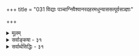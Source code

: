 +++
title = "031 विद्याः पञ्चाग्निवैश्वानरदहरमधुन्याससत्पूर्वसञ्ज्ञाः"

+++
<details><summary>मूलम्</summary>

विद्याः पञ्चाग्निवैश्वानरदहरमधुन्याससत्पूर्वसंज्ञाः नाना शब्दादिभेदात्तुलितफलतया तद्विकल्पश्च शिष्टः ।  
कर्मज्ञानाख्ययोगौ त्विह परभजनाधिक्रियार्थौ स्वदृष्ट्या धर्मैर्वर्णाश्रमाणां त्रयमिदमवदन् सेतिकर्तव्यताकम् ॥ ३१ ॥
</details>

<details><summary>सर्वाङ्कषा - ३१</summary>

ननु ब्रह्मविद्यानामनेकत्वे फलमेकरूपं कथं भवेत् ? एकत्वे संज्ञाभेदो वा तासां कथं भवेत् ? इति शङ्कां समाधत्ते - विद्या इत्यादिना । पञ्चाग्नि (छां 5-3-1 ) - वैश्वानर (छां 5-11-1)-दहर (छां. 8-1- 5)- मधु (छां. 3-1-1) - न्यास (तै. 2-80) - सत् (छां. 6-1 ) - पूर्वसंज्ञा **:** = एतदादिसंज्ञाः विद्याः **नाना** = भिन्ना' एव । कुतः - **शब्दादिभेदात्** = संज्ञादिभेदात् । आदिपदेन उपास्यगुणादिभेदः ग्राह्यः । एवं शब्दादिभेदैः उपासनानां भेदेऽपि **तुलितफलतया** = समानफलवत्त्वात् **तद्विकल्पश्च** = विद्यानामनुष्ठानविकल्पश्च शिष्टःशास्त्रेण निर्धारितः । 'नाना शब्दादिभेदात्' (ब्र.सू.3-3-56) इति सूत्रम् । अत्रैवं पूर्वपक्षः उपनिषत्सु प्रतिपादिताः सद्विद्यादयः भिन्नाः, उताभिन्नाः ? इति संशये, सर्वत्र उपास्यस्य ब्रह्मण एकत्वात्, विषयभेदाभावात् एकैव विद्या युक्ता इति पूर्वपक्षे - सिद्धान्तः - ता विद्याः नानैव परस्परं भिन्ना एव । तत्र हेतुःशब्दादिभेदादिति । शब्दः तत्तद्विद्यासु विषयप्रतिपादकाः शब्दाः । आदिपदेन संज्ञादयः ग्राह्याः । यद्यपि उपास्यं ब्रह्म एकमेव । अथापि ब्रह्मविशेषणभूतानां गुणादीनां प्रतिविद्यं भेदो वर्तते । कुत्रचित् अपहतपाप्मत्वादिगुणविशिष्टं ब्रह्मोपास्यम् । कुत्रचित्तु सर्वान्तर्यामित्वादिगुणविशिष्टम् । एवमत्र ब्रह्मणः विशेष्यस्यैकत्वेऽपि तत्तद्गुणविशिष्टत्वरूपेण भेदो वर्तत एव । एवं संज्ञाभेदोऽपि स्पष्टः । एवं प्रधानविषयभूतरूपभेदाच विद्यानां भेदः सिद्धः । एवं विद्याभेदेऽपि फलभेदो नास्तीत्याह सूत्रकारः 'विकल्पोऽविशिष्टफलत्वात्' (ब्र.सू.3-3-15) इति । गुणभेदेन तद्विशिष्टब्रह्मणोऽपि भेदात् यदि विद्याभेदः तर्हि फलभेदोऽप्यवर्जनीयः । ' तं यथा यथोपासते, तथैव भवति' (मुद्दल. 3) 'यथा क्रतुरस्मिंल्लोके पुरुषो भवति, तथेतः प्रेत्य भवति' (छां. 3-14-1), इति साधनफलयोः समानविषयकत्वश्रवणात् इति चेत्, सत्यम्, ‘तं यथा यथोपासते' इत्यतः पूर्वम् ' तमेतमग्निरिति' इत्यादिभिः प्रतीकोपासनान्यभिधाय तेषां फलं परिमितमिति प्रतीकोपासननिन्दया ब्रह्मोपासनस्य समनन्तरवाक्योक्तस्य प्रशंसार्थं तथोक्तम् ॥ 

किं बहुना ! श्रुतिः 'ब्रह्मविदाप्नोति ब्रह्म' इत्यनुक्त्वा 'ब्रह्मविदाप्नोति परम्' इति वदन्ती साधनस्य बहुविधत्वेऽपि फलभेदाभावं दर्शयति । ' ब्रह्मवित्' इति साधनमुच्यते । फलं तु 'परम्' इत्युच्यते । ब्रह्मशब्दो हि सगुण एव मुख्यः । गुणानामानन्त्यादसर्वज्ञदुर्ज्ञेयत्वेनोपासनाभेदस्यानिवार्यत्वेऽपि

[[224]] 

कर्मज्ञानाख्ययोगौ त्विह परभजनाधिक्रियार्थी स्वदृष्ट्या 

धर्मैर्वर्णाश्रमाणां त्रयमिदमवदन् सेतिकर्तव्यताकम् ॥31॥ 

'परमाप्नोति' इत्यभिधानात् सगुणनिर्गुणब्रह्मप्राप्तिरूपफलभेदाभावं स्पष्टं वदति । अतः विशेष्यस्य ब्रह्मणः एकत्वात्, ब्रह्मप्राप्तिरूपफलस्य सर्वसमानत्वात् फलभेदो नास्त्येव ॥ 

ननु ब्रह्मप्राप्तिरपि बहुविधा भवितुमर्हति । श्रूयते हि परापरब्रह्मभेदः 'एतद्वै सत्यकाम परं चापरं च ब्रह्म यदोङ्कारः' ( प्रश्न. 5 - 2 ) इति । तत्र 'यतो वा इमानि भूतानि जायन्ते' (तै भृ. 1) इत्यादिनोक्तं मायाशबलितं जगत्सृष्टिस्थितिलयकारणभूतं सगुणं अपरं ब्रह्म । 'सत्यं ज्ञानमनन्तं ब्रह्म' (तै. आ. 1) इत्युक्तं मायातीतं निर्विशेषम्, निर्गुणम्, निराकारञ्च परं ब्रह्म । एतदुभयमपि प्रणववाच्यमित्यर्थः । अपरब्रह्मणः सगुणत्वात्, सविशेषत्वात्, साकारत्वाच उपास्यं ब्रह्मेत्युच्यते । निर्गुणम्, निराकारम्, निर्विशेषं च परं ब्रह्म नोपास्यम्, किन्तु ज्ञेयं ब्रह्मेत्युच्यते । एवञ्चापरं ब्रह्म अनेकविधं भवति; गुणानाम्, आकाराणां च अनन्तत्वात् । अत एवोपासनायाः फलभूतं च अर्चिरादिगतिप्राप्यमपरं ब्रह्म उपास्यविषयगुणादिभेदादनेकविधं भवति । परस्य तु ब्रह्मणः निर्विशेषत्वात्, निर्गुणत्वात्, निराकारत्वाच्च, तज्ज्ञानमपि एकरूपमेव, प्राप्यमप्येकरूपमेव । उपासनापि मानसं कर्म । अन्यस्तूपायो ज्ञानमार्ग इत्युच्यते । आद्यस्तु मन्दाधिकारिकः; द्वितीयस्तु उत्तमाधिकारिकः । तथोक्तम् - "निर्विशेषं परं ब्रह्म साक्षात्कर्तुमनीश्वराः । ये मन्दास्तेऽनुकम्प्यन्ते सविशेषनिरुपणैः ॥' (कल्प. 1-1-20) इति । एवञ्च - अपरब्रह्मविद्यानामुपासनारूपाणामपरब्रह्माप्तिरेव फलम्, तत्क्रतुन्यायादित्यत्राह - कर्मज्ञानेत्यादि । ननु गीतायाम् ' ज्ञानयोगेन सांख्यानां कर्मयोगेन योगिनाम्' (3-3) इति भक्तेः कर्मयोगरूपत्वम्, ज्ञानं चान्यदिति प्रतीयत इवेत्यत्राह - इह **तु** = गीतायां तु । तु शब्दः वैलक्षण्यद्योतकः । किं तद्वैलक्षण्यमित्यत्र – **कर्मज्ञानाख्ययोगौ** = कर्मयोगज्ञानयोगौ **स्वदृष्ट्या** = **स्वः** = जीवात्मा, तस्य **दृष्टिः** = साक्षात्कारः आत्मावलोकनद्वारा **परभजनाधिक्रियार्थी** = मोक्षसाधनभूतपरभक्तौ अर्हता संपादनफलौ, न तु तौ साक्षान्मुक्तिसाधनभूतौ । अतः भवदभिमतसाधनभेदस्य, फलभेदस्य वा नावसरः ॥ 

एवमुपायस्वरूपमुक्त्वा, तदङ्गमाह - धर्मैरित्यादि । इदं **त्रयम्** = कर्मयोगज्ञानयोगभक्तियोग॑रूपत्रयमपि वर्णाश्रमाणां धर्मैः **सेतिकर्तव्यताकम्** = साङ्गकम् अवदन्, शास्त्राणि, आचार्यादयश्च । 'सर्वापेक्षा च यज्ञादिश्रुतेरश्ववत्' (ब्र. सू. 3-8-26) इति यज्ञादीनामाश्रमाङ्गानां ब्रह्मविद्याङ्गत्वमपि युज्यत इत्युक्तम् । यज्ञादिसर्वकर्मापेक्षा च विद्या । **यज्ञादिश्रुतेः** = ' विविदिषन्ति यज्ञेन' (बृ.6-8-22 ) इति यज्ञादेः विद्याङ्गत्वश्रुतेः । **अश्ववत्** = यथा गमनसाधनभूतोऽश्वः सपरिकर एव भवेत्, तथा । ननु ' विविदिषन्ति' इत्येव श्रवणात् विविदिषाङ्गत्वमेव कर्मणाम्, न तु वेदनाङ्गत्वमिति चेत्, इच्छाया विधातुमशक्यत्वात् । 'अश्वेन जिगमिषति' इत्यादौ, अश्वस्य गमनसाधनत्वस्यैव प्रतीतेः । उपनिषदि सर्वत्रापि 'तिष्ठासेत्' 'निदिध्यासितव्यः' ‘विजिज्ञासस्व' इति सन्नन्तप्रयोगस्य सहजत्वात्, प्रकृतेऽपि तथैवोपपत्तेः । अतः कर्माङ्गकात् ज्ञानदेव मोक्षः ॥ 

[[225]] 

 

अयमर्थः – सगुणनिर्गुणब्रह्मभेदो वा, भक्तिज्ञानरूपसाधनभेदो वा नास्त्येव । ' परं चापरं च ब्रह्म यदोङ्कारः' इति श्रुतिः न परापरब्रह्मविषये प्रमाणम् । सर्वोऽपि हि शब्दः **स्वात्मानम्** = शब्दम्, अर्थम्, ज्ञानं च वक्तीति त्रयाणामपि वाचक इति हि शास्त्रज्ञाः । यथा 'गौ' इति शब्दः गोशब्दस्य, गोविषयकज्ञानस्य, गोव्यक्तेश्च वाचकः । तथा ओमिति शब्दोऽपि प्रणवशब्दस्य, तद्वाच्यस्य ब्रह्मणश्च वाचकः । तयोः वाच्यं ब्रह्म, परं ब्रह्म, वाचकशब्दः अपरब्रह्मेत्युच्यते । 'जिज्ञासुरपि योगस्य शब्दब्रह्मातिवर्तते' (गी. 6-44 ) इत्यत्र, ' शाब्दस्य हि ब्रह्मणः ' ( भाग. 2-2-2) इत्यत्र च शब्दब्रह्मशब्दः वाचकशब्दे वर्तत इति संप्रतिपन्नम् । ‘द्वे विद्ये वेदितव्ये इति ह स्म यद् ब्रह्मविदो वदन्ति, परा चैवापरा च । तत्रापरा ऋग्वेदो यजुर्वेदः सामवेदोऽथर्ववेदः शिक्षा कल्पो व्याकरणं निरुक्तं छन्दो ज्योतिषमिति । अथ परा यया तदक्षरमधिगम्यते ' (मुं. 1-1-5) इति ब्रह्मविद्यायाः शब्दरूपाया, ' तपो ब्रह्म' ( तै. भृ. 1) इतिवत् अपरब्रह्मत्वम्, परविद्याप्राप्यस्य परब्रह्मत्वं च 'ब्रह्मविदो वदन्ति' इति कथनात्सिद्धम् । वाचकः शब्दः तज्ज्ञानस्यापि वाचक इत्यनुपदमेवोक्तम् । ऋग्वेदादिजन्यं ब्रह्मविषयकं परोक्षं शाब्दं ज्ञानम् । ब्रह्मविद्या तु उपासनात्मकं ज्ञानम् । अस्य फलं ब्रह्मप्रप्तिः। 'द्वे विद्ये वेदितव्ये इति चाथर्वणी श्रुतिः । परया त्वक्षरप्राप्तिः ऋग्वेदादिमयाऽपरा ॥' (वि.पु. 6-5-65) इत्यार्षमुपबृंहणञ्च । एवञ्च 'परं चापरं च ब्रह्म यदोंकारः' इत्यत्रापि अपरं ब्रह्म प्रणवशब्दः, परं ब्रह्म तद्वाच्यभूतं विवक्षितम् । न तु सगुणनिर्गुणरूपं प्राप्यं ब्रह्म । अस्य च विस्तरः पुनरीश्वरसरे भविष्यति ॥ 

किञ्च तदभितपरब्रह्मणोऽवेद्यत्वाङ्गीकारात्, तत् ज्ञेयं ब्रह्मेत्यप्यसङ्गतम् । न चान्तःकरणवृत्तिरूपज्ञानविषयत्वमङ्गीक्रियत एवेति वाच्यम्, उपासनाया अपि अन्तःकरणवृत्तिविशेषरूपत्वात् । उभयोरन्तःकरणवृत्तित्वेऽपि वैलक्षण्यमस्त्येवेति वाच्यम्, तावतापि परब्रह्मणि ज्ञेयत्वं मुख्यं तव न संभवत्येव ॥ 

किञ्च तन्मते अपरब्रह्मणो मिथ्यात्वात्, सत्येन परब्रह्मणा सह गणनमपि न संभवत्येव । न हि 'वल्मीकसर्पः, रज्जुसर्पश्चेति सर्पो द्विविधः' इति कश्चित् बुद्धिमान् वदेत् । न चापरब्रह्मणोऽपि व्यावहारिकं सत्यत्वमस्त्येवेति वाच्यम्; परब्रह्मणः सत्यत्वं पारमार्थिकम्, अपरब्रह्मणस्तु तत्त्वं व्यावहारिकमिति उभयोः सत्यत्वस्यैकरूपत्वाभावेन सत्यं द्विविधं पारमार्थिकसत्यं मिथ्यासत्यं चेतीतिवत् सहगणनासंभव एव ॥ 

ननु 'यत्तदद्रेश्यमग्राह्यम्' इत्यादिना हि ब्रह्म निर्विकारं निर्विशेषमुच्यते । मूर्तमूर्तब्राह्मणे (बृ. 4-3) पञ्चभूतान्येव परब्रह्मणो रूपाणीत्युक्त्वा 'अथात आदेशो नेति नेति', '(बृ.4-3-6 ) ' न ह्येतस्मादिति नेत्यन्यत्परमस्ति' इति ब्रह्मणो निराकारत्वमत एवं निषेधात्मकत्वं ब्रह्मणोऽभिधीयते । भवद्भिरपि ' सत्यं ज्ञानमनन्तम्' इति जगत्कारणत्वप्रयुक्तविकाररहितस्य शुद्धस्य ब्रह्मणः स्वरूपलक्षणपरमुच्यते । जगत्कारणत्वमपि विशेषणम्, उपलक्षणञ्चेत्यप्युच्यते । एवं ब्रह्मणो द्वेधावस्थानस्याङ्गीकारे ब्रह्मद्वैविध्यमङ्गीकृतमेवेति चेत्, अस्मदृष्ट्या ब्रह्मन द्विविधमात्रम् 'इन्द्रो मायाभिः पुरुरूप ईयते' इति श्रुत्या अनन्तविधम् । जगत्कारणत्वं विशेषणम्, उपलक्षणं चेत्यपि उपासनाभेदप्रयुक्तम्, न स्वरूपभेदप्रयुक्तम् । आनन्दादय एव सर्वविद्यानुयायिनो धर्माः, न जगत्कारणत्वादयः । अथापि जगत्कारणत्वं ब्रह्मणः कदापि नापगच्छति । ब्रह्माण्डानामनन्तत्वात्, सृष्टिस्थितिलयकारणत्वमपि सार्वदिकमेव, न कादाचित्कम् । अतो ब्रह्मणि द्विविधत्वं नास्त्येव । 'नेति नेति' 

 

[[226]] 

इत्यनेन ब्रह्मणो निषेधमात्ररूपत्वे शून्यवादाविशेष एव । किञ्च निर्गुणविद्यात्वेन भवत्संमतेषु भूमविद्यादिष्वपि 'स्मृतिलभे सर्वग्रन्थानां विप्रमोक्ष' (छां. 7-26-2 ) इति सगुणोपासनमेव मोक्षसाधनं श्रुतम् । सगुणविद्यासु दहरविद्यादिष्वपि कठोपनिपदि निर्गुणविद्यापरायां श्रुता 'शतं चैका च हृदयस्य नाड्यः' (छां.8-6-6) इति गतिप्रतिपादनपरा श्रुतिरेव दृश्यते । नैकापि ब्रह्मविद्या, अधिकरणं वा असंकीर्णं सगुणनिर्गुणविभागसाधकं प्रदर्शयितुं शक्यम् । किं बहुना ! अनुपदमुक्तं 'ब्रह्मविदाप्नोति परम् इतीदमेव पर्याप्तं द्विविधब्रह्मनिराकरणे । अत्र सविशेषवाचिना ब्रह्मपदेन 'नाना शब्दादिभेदात् ' ( ब्र.सू. 3-3-56) इति सूत्रोक्तस्सिद्धान्तः, एवम् परपदेन 'विकल्पोऽविशिष्टफलत्वात् ' ( ब्र.सू.3-3-57 ) इति सूत्रोक्तस्सिद्धान्त एव च दृढीक्रियत इति मन्तव्यम् । अत एवं ब्रह्मभेदकल्पनं शून्यवादिनां बौद्धानां सान्त्वनायैवेत्यवगन्तव्यम् ॥ 

I 

ननु भवत्सिद्धान्तेऽपि ब्रह्मणः परव्यूहादिभेदाङ्गीकारात् परस्परं गुणतारतम्याद्यङ्गीकाराच्च को विशेषोऽस्मत्सिद्धान्तादिति चेत् ; सत्यम् । वासुदेवः षड्गुणपूर्णः, संकर्षणादयस्तु गुणद्वयवन्तः इत्यादिकमप्युच्यते । अस्माभिः ब्रह्मणः सदा सविशेषत्वात्, गुणानामाविर्भावतिरोभावमात्रम् । ब्रह्मविद्यासु सर्वासु एकस्यैव ब्रह्मणो विषयत्वेऽपि, उपासकानां पूर्वसंस्कारंमूलकरुचिभेदेन, शक्तितारतम्याच्च गुणानामुपसंहारप्रयुक्तः विषयभेदो विद्याभेदश्च वर्तत एवेत्यादिकं सविशेषवादे संगच्छत एव, सर्वस्यापि सत्यत्वात् । एवं तर्हि प्राप्यं ब्रह्मापि भिद्यत एवेत्यङ्गीक्रियतामिति चेत्; मुक्तौ तारतम्याङ्गीकारे तस्याः कर्मफलतौल्यप्रसङ्गात् निरतिशयपुरुषार्थत्वं न स्यादिति मुक्तितारतम्यं नाङ्गीक्रियते । न च सालोक्यसामीप्यादिमुक्तिभेदः श्रूयते किलेति शंक्यम्, तेषां मुक्तित्वमौपचारिकमित्यादिकमग्रे (श्लो. 67) विचार्यते ॥ 

यद्यपि सिद्धान्ते भक्तौ परभक्तिपरज्ञानपरमभक्तिरूपपर्वभेदोऽङ्गीक्रियते, परन्तु तावता न साधन - तारतम्यम् । ते भक्तेः पर्वभेदा एव । परमभक्तिरूपाया एव तस्याः अव्यवहितमोक्षसाधनत्वम् । अतस्साधनतारतम्यं वा फलतारतम्यं वा नास्त्येव ॥ 

किमेवं मुधाऽऽग्रहः ? गुणानामाविर्भावतिरोभावकृतः विशिष्टब्रह्मभेदः यदि प्रामाणिकः, तर्हि तथैव यथाक्रतुन्यायेन प्राप्यभेदस्यैव न्याय्यत्वात् मुक्तावपि भेद एव प्रामाणिक इति चेत् तथात्वे मुक्तेः सातिशयत्वात् कर्मफलतौल्यप्रसङ्ग इत्युक्तमेव । तारतम्यरहितपरिपूर्णब्रह्मप्राप्तिश्च तादृशपरिपूर्णब्रह्मोपासनयैव वक्तव्या । एतत्तु जन्मशतेनापि कस्यापि कदापि न संभवति, ब्रह्मणः सर्वविधपरिच्छेदरहितत्वात् । तादृशस्य ब्रह्मणः साकल्येन ग्रहणे कस्यापि जीवस्य सामर्थ्याभावात्, कस्यापि कदापि परिपूर्णब्रह्मोपासनाया असंभवात्, परब्रह्मणः प्राप्तिरेव न कस्यापि कदापि स्यात् । अत एव 'अत्र ब्रह्म समश्नुते' (कठ. 2-6-14) इत्युक्तस्योपासनाकालिकस्य सदेहमुक्तित्वेनाभ्युपगतस्य ब्रह्मानुभवस्य, शरीरपातानन्तरकालिकविदेहमुक्तिरूपब्रह्मानुभवस्य च खद्योतसहस्रांश्वोरिव तुलनमपि कर्तुं न शक्यत इति दृष्ट्यैवैतत्सिद्धान्ते जीवन्मुक्तिनिराकरणम्। अत एव च साधनस्य परमात्मप्रीतिद्वारैव फलहेतुत्वस्य सूत्रकारैरेव 'फलमत उपपत्तेः' (ब्र.सू.3-2-36) 'हार्दानुगृहीतः' (ब्र.सू. 4-2-16) इति स्पष्टं स्थापनात्, 'तस्यैष आत्मा विवृणुते तनूं स्वाम्' (कठ. 1- 2-23) इत्युक्तक्रमेण कतिपयगुणविशिष्टपरमात्मोपासकस्यापि परमात्मानुग्रहात् पूर्णपरमात्मप्राप्तिर्भवेदेव । 'तं यथा यथोपासते' (मुद्र. 2-3 ) इत्येतदप्यनुपदमेव समाहितम् ॥ 

[[227]] 

 

[[102]]. 

[ब्रह्मविद्याविभागः] 

विश्वान्तर्यामितत्त्वं स्वयमिह चिदचिद्विग्रहैर्वा विशिष्टं 

यस्यामालम्बनं, सा भवभयशमनी वीतरागस्य विद्या । यस्तूपास्ते यथोक्तं तदितरदखिलं ब्रह्मदृष्ट्या स्वतो वा 

नैतस्य ब्रह्मनाड्योद्गतिरपि न पदव्यर्चिरादिर्न मोक्षः ॥32॥ 

वस्तुतस्तु - सगुणं ब्रह्म, ब्रह्म-विष्णु-रुद्ररूपत्रिमूर्तिरूपमेव तेषाम् । तेषां त्रयाणां देवताविशेष रूपत्वात् अध्यात्मकक्ष्यादृष्ट्या ब्रह्मत्वमेव नास्तीत्यपरब्रह्मत्वमपि न संभवत्येव । कथञ्चित्संभवेऽपि एतद्देवतो पासनस्य, परब्रह्मोपासनस्य च मेरुसर्षपवद्वैलक्षण्यात्, परब्रह्मोपासनेन तुलनया विचार एव सर्वथा न संगच्छते । अतः परापरब्रह्मभेदकल्पना न वस्तुस्वरूपानुगुणा । यद्यपि त्रिमूर्त्यन्तर्गतविष्णुविषये वक्तव्या विशेषास्सन्ति बहवः । तत्सर्वमग्रिमसरेऽतिविस्तरेण (श्लो. 5-14) विचार्यते । किं बहुना ! लोके ज्ञानमार्गप्रतिपादकत्वेन प्रसिद्धं सांख्यतन्त्रमेव वैदिकमूर्धन्येन बादरायणेन प्रणीतस्य वेदान्तशास्त्रस्यैदंपर्येण सर्वत्र निरसनीयं विवक्षितमिति करबदरसमानम् । अधिकमुपरिष्टात् (श्लो.42) ॥ ३१ ॥
</details>

<details><summary>सर्वार्थसिद्धिः - ३१</summary>

विद्याः पञ्चाग्निवैश्वानरदहरमधुन्याससत्पूर्वसंज्ञाः  
नाना शब्दादिभेदात्तुलितफलतया तद्विकल्पश्च शिष्टः ।  
कर्मज्ञानाख्ययोगौ त्विह परभजनाधिक्रियार्थौ स्वदृष्ट्या  
धर्मैवर्णाश्रमाणां त्रयमिदमवदन् सेतिकर्मव्यताकम् ॥ ३१ ॥  
  
यदि भक्तिरेका मुक्त्युपायः, कथं परविद्याभेदकॢप्तिरित्यत्राह - विद्या इति ॥ नाना - मिथो भिन्ना इत्यर्थः । शब्दादिभेदात् - द्वैतीयाद्भेदकवर्गात् । किमेतासां ज्योतिष्टोमाग्निहोत्रादिवत्फलभूयस्त्वार्थमेकस्मिन्नधिकारिणि संभव इत्यत्राह - तुलितेति । परिच्छिन्नेषु स्वर्गादिफलेषु तारतम्यवत्सु तद्भूयस्त्वापेक्षयोपायसमुच्चयसंभवः । इह तु न तथा, अविशिष्टफलत्वात् । स्वात्मप्राप्तौ सालोक्यादिमात्रे च मुक्तिशव्दो भाक्तः । मुक्तितारतम्यं वदद्भिस्तु मुक्तिरेव शिक्षणीया । सर्वकर्मनिवृत्तौ स्वतःप्राप्तब्रह्मानुभवतारतभ्यायोगात्, कतिपयकर्मनिवृत्तेः स्वर्गादावपि समत्वात् । शिष्टः - विकल्पोऽविशिष्टफलत्वात् इति सूत्रे । ननु कर्मज्ञानयोगयोरपि मुक्तिसाधनत्वं शिष्यते; गरिष्ठस्य च भक्तियोगस्य । अतो मुक्तितारतम्यं युज्यत इत्यत्राह - कर्मेति । स्वदृष्ट्या - स्वात्मावलोकनद्वारेणेत्यर्थः । तदुक्तमात्मसिद्धौ 'उभयपरिकर्मितस्वान्तस्यैकान्तिकात्यन्तिकभक्तियोगलभ्यः इति । यदि कर्मयोगोऽधिकारार्थः, तर्हि लब्धाधिकारस्य कर्मनैरपेक्ष्य स्यादित्यत्राह - धर्भैरिति । अयं भावः - कर्मयोगो नाम नियमयुक्तः कर्मविशेषः । तन्निवृत्तिदशायामपि न वर्णाश्रमधर्मनिवृत्तिः । कर्मनिषेधोऽप्यन्यविषयः । अतस्त्रयोऽपि योगा वर्णाश्रमधर्माङ्गका इति । तथा च संगृहीतम् - 'त्रयाणामपि योगानां मात्रयाऽन्योन्यसङ्गमः । नित्यनैमित्तिकानां च पराराधनरूपिणाम् ॥ इति ॥ ३१ ॥ इति विद्याभेदतद्विकल्पादिः ॥
</details>


